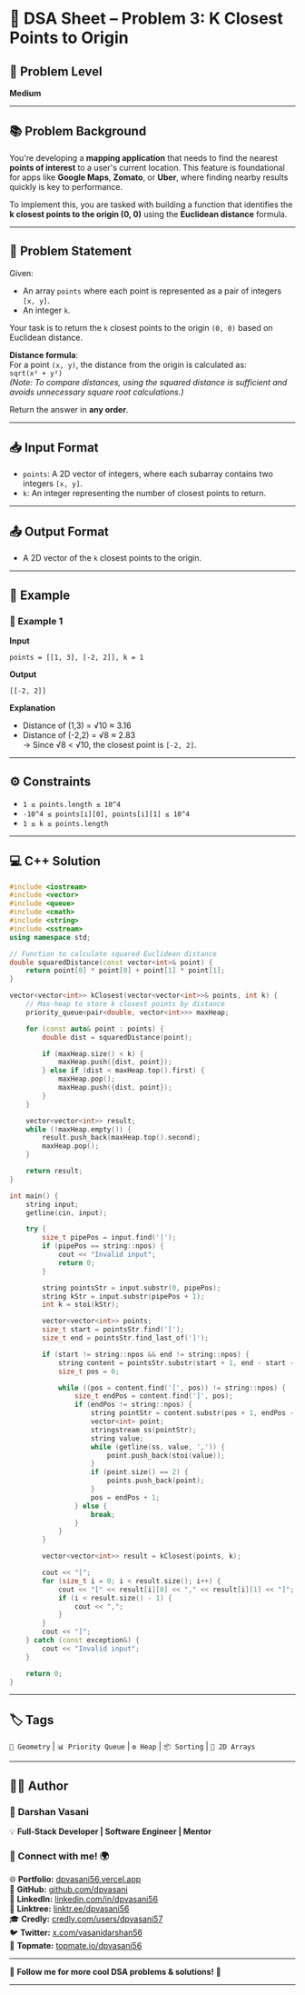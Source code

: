 
# 🧩 DSA Sheet – Problem 3: K Closest Points to Origin

## 🎯 Problem Level  
**Medium**

---

## 📚 Problem Background  

You're developing a **mapping application** that needs to find the nearest **points of interest** to a user's current location. This feature is foundational for apps like **Google Maps**, **Zomato**, or **Uber**, where finding nearby results quickly is key to performance.

To implement this, you are tasked with building a function that identifies the **k closest points to the origin (0, 0)** using the **Euclidean distance** formula.

---

## 📝 Problem Statement  

Given:
- An array `points` where each point is represented as a pair of integers `[x, y]`.
- An integer `k`.

Your task is to return the `k` closest points to the origin `(0, 0)` based on Euclidean distance.

**Distance formula**:  
For a point `(x, y)`, the distance from the origin is calculated as:  
`sqrt(x² + y²)`  
*(Note: To compare distances, using the squared distance is sufficient and avoids unnecessary square root calculations.)*

Return the answer in **any order**.

---

## 📥 Input Format  

- `points`: A 2D vector of integers, where each subarray contains two integers `[x, y]`.
- `k`: An integer representing the number of closest points to return.

---

## 📤 Output Format  

- A 2D vector of the `k` closest points to the origin.

---

## 🧪 Example  

### 🔹 Example 1  

**Input**  
```
points = [[1, 3], [-2, 2]], k = 1
```

**Output**  
```
[[-2, 2]]
```

**Explanation**  
- Distance of (1,3) = √10 ≈ 3.16  
- Distance of (-2,2) = √8 ≈ 2.83  
→ Since √8 < √10, the closest point is `[-2, 2]`.

---

## ⚙️ Constraints  

- `1 ≤ points.length ≤ 10^4`  
- `-10^4 ≤ points[i][0], points[i][1] ≤ 10^4`  
- `1 ≤ k ≤ points.length`

---

## 💻 C++ Solution  

```cpp
#include <iostream>
#include <vector>
#include <queue>
#include <cmath>
#include <string>
#include <sstream>
using namespace std;

// Function to calculate squared Euclidean distance
double squaredDistance(const vector<int>& point) {
    return point[0] * point[0] + point[1] * point[1];
}

vector<vector<int>> kClosest(vector<vector<int>>& points, int k) {
    // Max-heap to store k closest points by distance
    priority_queue<pair<double, vector<int>>> maxHeap;

    for (const auto& point : points) {
        double dist = squaredDistance(point);

        if (maxHeap.size() < k) {
            maxHeap.push({dist, point});
        } else if (dist < maxHeap.top().first) {
            maxHeap.pop();
            maxHeap.push({dist, point});
        }
    }

    vector<vector<int>> result;
    while (!maxHeap.empty()) {
        result.push_back(maxHeap.top().second);
        maxHeap.pop();
    }

    return result;
}

int main() {
    string input;
    getline(cin, input);

    try {
        size_t pipePos = input.find('|');
        if (pipePos == string::npos) {
            cout << "Invalid input";
            return 0;
        }

        string pointsStr = input.substr(0, pipePos);
        string kStr = input.substr(pipePos + 1);
        int k = stoi(kStr);

        vector<vector<int>> points;
        size_t start = pointsStr.find('[');
        size_t end = pointsStr.find_last_of(']');

        if (start != string::npos && end != string::npos) {
            string content = pointsStr.substr(start + 1, end - start - 1);
            size_t pos = 0;

            while ((pos = content.find('[', pos)) != string::npos) {
                size_t endPos = content.find(']', pos);
                if (endPos != string::npos) {
                    string pointStr = content.substr(pos + 1, endPos - pos - 1);
                    vector<int> point;
                    stringstream ss(pointStr);
                    string value;
                    while (getline(ss, value, ',')) {
                        point.push_back(stoi(value));
                    }
                    if (point.size() == 2) {
                        points.push_back(point);
                    }
                    pos = endPos + 1;
                } else {
                    break;
                }
            }
        }

        vector<vector<int>> result = kClosest(points, k);

        cout << "[";
        for (size_t i = 0; i < result.size(); i++) {
            cout << "[" << result[i][0] << "," << result[i][1] << "]";
            if (i < result.size() - 1) {
                cout << ",";
            }
        }
        cout << "]";
    } catch (const exception&) {
        cout << "Invalid input";
    }

    return 0;
}
```

---

## 🏷️ Tags  
`📍 Geometry` | `📊 Priority Queue` | `⚙️ Heap` | `📦 Sorting` | `📌 2D Arrays`

---

## 👨‍💻 Author  

### 🚀 **Darshan Vasani**  
💡 **Full-Stack Developer | Software Engineer | Mentor**    

### 🔗 Connect with me! 🌍  
🌐 **Portfolio:** [dpvasani56.vercel.app](https://dpvasani56.vercel.app/)  
🐙 **GitHub:** [github.com/dpvasani](https://github.com/dpvasani)  
💼 **LinkedIn:** [linkedin.com/in/dpvasani56](https://www.linkedin.com/in/dpvasani56/)  
🌳 **Linktree:** [linktr.ee/dpvasani56](https://linktr.ee/dpvasani56)  
🎓 **Credly:** [credly.com/users/dpvasani57](https://www.credly.com/users/dpvasani57/)  
🐦 **Twitter:** [x.com/vasanidarshan56](https://x.com/vasanidarshan56)  
📢 **Topmate:** [topmate.io/dpvasani56](https://topmate.io/dpvasani56)  

---

🚀 **Follow me for more cool DSA problems & solutions!** 🌟  

---  
